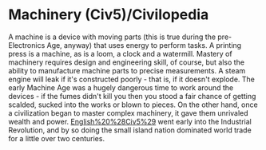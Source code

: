 # Machinery (Civ5)/Civilopedia

A machine is a device with moving parts (this is true during the pre-Electronics Age, anyway) that uses energy to perform tasks. A printing press is a machine, as is a loom, a clock and a watermill. Mastery of machinery requires design and engineering skill, of course, but also the ability to manufacture machine parts to precise measurements. A steam engine will leak if it's constructed poorly - that is, if it doesn't explode. The early Machine Age was a hugely dangerous time to work around the devices - if the fumes didn't kill you then you stood a fair chance of getting scalded, sucked into the works or blown to pieces.
On the other hand, once a civilization began to master complex machinery, it gave them unrivaled wealth and power. [English%20%28Civ5%29](England) went early into the Industrial Revolution, and by so doing the small island nation dominated world trade for a little over two centuries.